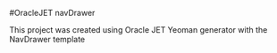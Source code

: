 #OracleJET navDrawer

This project was created using Oracle JET Yeoman generator with the NavDrawer template
